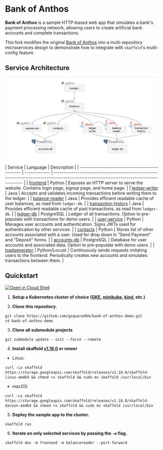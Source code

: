 # Bank of Anthos

**Bank of Anthos** is a sample HTTP-based web app that simulates a bank's payment processing network, allowing users to create artificial bank accounts and complete transactions.

This fork modifies the original [Bank of Anthos]((https://github.com/GoogleCloudPlatform/bank-of-anthos)) into a multi-repository microservices design to demonstrate how to integrate with `skaffold`'s multi-config feature.
## Service Architecture

![Architecture Diagram](./docs/architecture.png)
| Service                                          | Language      | Description                                                                                                                                  |
| ------------------------------------------------ | ------------- | -------------------------------------------------------------------------------------------------------------------------------------------- |
| [frontend](https://github.com/gsquared94/bank-of-anthos-frontend)                       | Python        | Exposes an HTTP server to serve the website. Contains login page, signup page, and home page.                                                |
| [ledger-writer](https://github.com/gsquared94/bank-of-anthos-ledgerwriter)              | Java          | Accepts and validates incoming transactions before writing them to the ledger.                                                               |
| [balance-reader](https://github.com/gsquared94/bank-of-anthos-balancereader)            | Java          | Provides efficient readable cache of user balances, as read from `ledger-db`.                                                                |
| [transaction-history](https://github.com/gsquared94/bank-of-anthos-transactionhistory)  | Java          | Provides efficient readable cache of past transactions, as read from `ledger-db`.                                                            |
| [ledger-db](https://github.com/gsquared94/bank-of-anthos-ledger-db)                     | PostgreSQL | Ledger of all transactions. Option to pre-populate with transactions for demo users.                                                         |
| [user-service](https://github.com/gsquared94/bank-of-anthos-userservice)                | Python        | Manages user accounts and authentication. Signs JWTs used for authentication by other services.                                              |
| [contacts](https://github.com/gsquared94/bank-of-anthos-contacts)                       | Python        | Stores list of other accounts associated with a user. Used for drop down in "Send Payment" and "Deposit" forms. |
| [accounts-db](https://github.com/gsquared94/bank-of-anthos-accounts)                 | PostgreSQL | Database for user accounts and associated data. Option to pre-populate with demo users.                                                      |
| [loadgenerator](https://github.com/gsquared94/bank-of-anthos-loadgenerator)             | Python/Locust | Continuously sends requests imitating users to the frontend. Periodically creates new accounts and simulates transactions between them.      |


## Quickstart

[![Open in Cloud Shell](https://gstatic.com/cloudssh/images/open-btn.svg)](https://ssh.cloud.google.com/cloudshell/editor?cloudshell_git_repo=https://github.com/gsquared94/bank-of-anthos-demo&cloudshell_workspace=.&cloudshell_tutorial=README.md#Quickstart)


1. **Setup a Kubernetes cluster of choice ([GKE](https://cloud.google.com/kubernetes-engine), [minikube](https://minikube.sigs.k8s.io/docs/start/), [kind](https://kind.sigs.k8s.io/docs/user/quick-start/#installation), etc.)** 

2. **Clone this repository.**

```
git clone https://github.com/gsquared94/bank-of-anthos-demo.git
cd bank-of-anthos-demo
```

3. **Clone all submodule projects**

```
git submodule update --init --force --remote
```

4. **Install skaffold [v1.18.0](https://github.com/GoogleContainerTools/skaffold/releases/tag/v1.18.0) or newer**

* Linux:

```
curl -Lo skaffold https://storage.googleapis.com/skaffold/releases/v1.18.0/skaffold-linux-amd64 && chmod +x skaffold && sudo mv skaffold /usr/local/bin
```

* macOS:

```
curl -Lo skaffold https://storage.googleapis.com/skaffold/releases/v1.18.0/skaffold-darwin-amd64 && chmod +x skaffold && sudo mv skaffold /usr/local/bin
```

5. **Deploy the sample app to the cluster.**

```
skaffold run
```

6. **Iterate on only selected services by passing the `-m` flag.**

```
skaffold dev -m frontend -m balancereader --port-forward
```